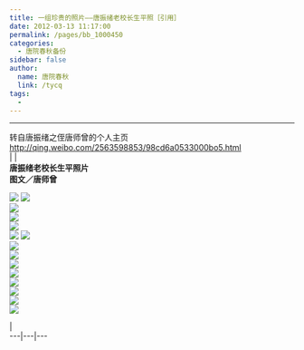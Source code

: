```yaml
---
title: 一组珍贵的照片——唐振绪老校长生平照［引用］
date: 2012-03-13 11:17:00
permalink: /pages/bb_1000450
categories: 
  - 唐院春秋备份
sidebar: false
author: 
  name: 唐院春秋
  link: /tycq
tags: 
  - 
---
```


* * *

转自唐振绪之侄唐师曾的个人主页 http://qing.weibo.com/2563598853/98cd6a0533000bo5.html  
| |  
**唐振绪老校长生平照片  
图文／唐师曾**  
  
![](/pic/img1.ph.126.net_aEolkeF7EYDf-wYeIQf0Rg==_1018657940733111671.jpg)
![](/pic/img7.ph.126.net_NR2wEX98Nbn5Oa0x1fU3pg==_2596888135149754767.jpg)  
![](/pic/img3.ph.126.net_L4qXRQC8d2Vovy4VKO_HOA==_564920278275539553.jpg)  
![](/pic/img5.ph.126.net_H7Ssd4jmtKNEkTbJb0gJDA==_1049057238217865525.jpg)  
![](/pic/img6.ph.126.net_H4zrUz6kpG9nmcScLwbM9g==_1168121153366462536.jpg)  
![](/pic/img6.ph.126.net_xsStrVrl4SW6RXCxIC5z1g==_1355864962832470926.jpg)
![](/pic/img7.ph.126.net_hoXuk3bw58woaT3B5nvwEA==_2619687608263327137.jpg)  
![](/pic/img2.ph.126.net_7BZ7hQWOFFG4IHYdWWJCTQ==_636133447383331582.jpg)  
![](/pic/img2.ph.126.net_QWNNbGsac-fn5XxP_owV-w==_1007961891618104102.jpg)  
![](/pic/img5.ph.126.net_wiWYF8soxfSRetXMGNK6jw==_2547348539248682295.jpg)  
![](/pic/img9.ph.126.net_WQm6WS-AwYhssp5hlLwY2A==_2718485325088760529.jpg)  
![](/pic/img6.ph.126.net_kXKAMuy0AgSw7GguLAejUQ==_638385247197018546.jpg)  
![](/pic/img3.ph.126.net_1zdbqo90v3gntztBTVOaWA==_1291970143119155653.jpg)  
![](/pic/img4.ph.126.net_R-xgCIRzxDCeKFNMoktxZg==_627970673058721284.jpg)  
![](/pic/img6.ph.126.net_lfvvlvnoVF3C-SrgK7f6mw==_611645124409508216.jpg)  
  
  
|  
---|---|---